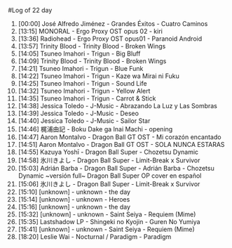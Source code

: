 #Log of 22 day

1. [00:00] José Alfredo Jiménez - Grandes Éxitos - Cuatro Caminos
1. [13:15] MONORAL - Ergo Proxy OST opus 02 - kiri
1. [13:36] Radiohead - Ergo Proxy OST opus01 - Paranoid Android
1. [13:57] Trinity Blood - Trinity Blood - Broken Wings
1. [14:05] Tsuneo Imahori - Trigun - Big Bluff
1. [14:09] Trinity Blood - Trinity Blood - Broken Wings
1. [14:21] Tsuneo Imahori - Trigun - Blue Funk
1. [14:22] Tsuneo Imahori - Trigun - Kaze wa Mirai ni Fuku
1. [14:25] Tsuneo Imahori - Trigun - Sound Life
1. [14:32] Tsuneo Imahori - Trigun - Yellow Alert
1. [14:35] Tsuneo Imahori - Trigun - Carrot & Stick
1. [14:38] Jessica Toledo - J-Music - Abrazando La Luz y Las Sombras
1. [14:39] Jessica Toledo - J-Music - Deseo
1. [14:40] Jessica Toledo - J-Music - Sailor Star
1. [14:46] 梶浦由記 - Boku Dake ga Inai Machi - opening
1. [14:47] Aaron Montalvo - Dragon Ball GT OST - Mi corazón encantado
1. [14:51] Aaron Montalvo - Dragon Ball GT OST - SOLA NUNCA ESTARAS
1. [14:55] Kazuya Yoshī - Dragon Ball Super - Chozetsu Dynamic
1. [14:58] 氷川きよし - Dragon Ball Super - Limit-Break x Survivor
1. [15:03] Adrián Barba - Dragon Ball Super - Adrián Barba - Chozetsu Dynamic ~versión full~ Dragon Ball Super OP cover en español
1. [15:06] 氷川きよし - Dragon Ball Super - Limit-Break x Survivor
1. [15:10] [unknown] - unknown - the day
1. [15:14] [unknown] - unknown - Heroes
1. [15:16] [unknown] - unknown - the day
1. [15:32] [unknown] - unknown - Saint Seiya - Requiem (Mime)
1. [15:35] Lastshadow LP - Shingeki no Kyojin - Guren No Yumiya
1. [15:41] [unknown] - unknown - Saint Seiya - Requiem (Mime)
1. [18:20] Leslie Wai - Nocturnal / Paradigm - Paradigm
